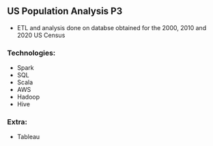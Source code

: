 ## US Population Analysis P3
- ETL and analysis done on databse obtained for the 2000, 2010 and 2020 US Census

### Technologies:
- Spark
- SQL
- Scala
- AWS 
- Hadoop
- Hive

### Extra:
- Tableau
